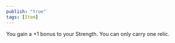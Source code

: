 ```yaml
---
publish: "true"
tags: [Item]
---
```

You gain a +1 bonus to your Strength. You can only carry one relic.

